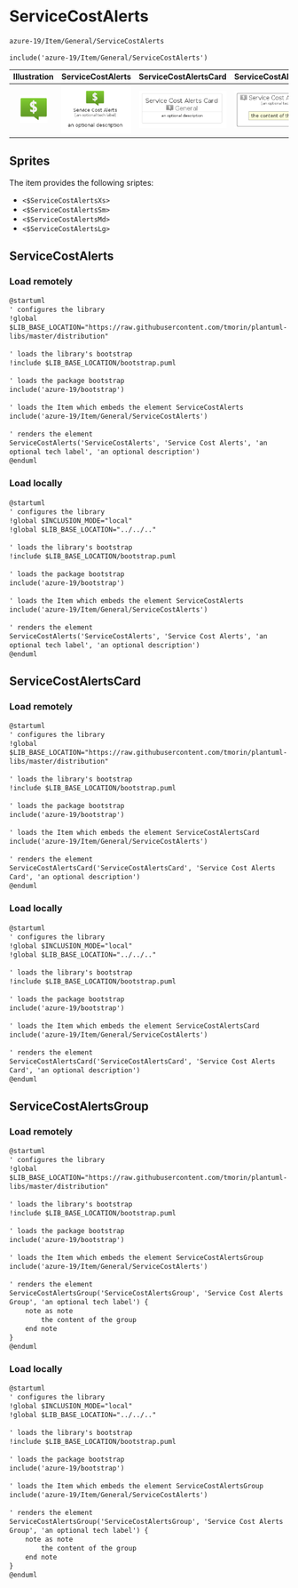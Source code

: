 # ServiceCostAlerts


```text
azure-19/Item/General/ServiceCostAlerts
```

```text
include('azure-19/Item/General/ServiceCostAlerts')
```



| Illustration | ServiceCostAlerts | ServiceCostAlertsCard | ServiceCostAlertsGroup |
| :---: | :---: | :---: | :---: |
| ![illustration for Illustration](../../../azure-19/Item/General/ServiceCostAlerts.png) | ![illustration for ServiceCostAlerts](../../../azure-19/Item/General/ServiceCostAlerts.Local.png) | ![illustration for ServiceCostAlertsCard](../../../azure-19/Item/General/ServiceCostAlertsCard.Local.png) | ![illustration for ServiceCostAlertsGroup](../../../azure-19/Item/General/ServiceCostAlertsGroup.Local.png) |



## Sprites
The item provides the following sriptes:

- `<$ServiceCostAlertsXs>`
- `<$ServiceCostAlertsSm>`
- `<$ServiceCostAlertsMd>`
- `<$ServiceCostAlertsLg>`





## ServiceCostAlerts

### Load remotely
```plantuml
@startuml
' configures the library
!global $LIB_BASE_LOCATION="https://raw.githubusercontent.com/tmorin/plantuml-libs/master/distribution"

' loads the library's bootstrap
!include $LIB_BASE_LOCATION/bootstrap.puml

' loads the package bootstrap
include('azure-19/bootstrap')

' loads the Item which embeds the element ServiceCostAlerts
include('azure-19/Item/General/ServiceCostAlerts')

' renders the element
ServiceCostAlerts('ServiceCostAlerts', 'Service Cost Alerts', 'an optional tech label', 'an optional description')
@enduml
```

### Load locally
```plantuml
@startuml
' configures the library
!global $INCLUSION_MODE="local"
!global $LIB_BASE_LOCATION="../../.."

' loads the library's bootstrap
!include $LIB_BASE_LOCATION/bootstrap.puml

' loads the package bootstrap
include('azure-19/bootstrap')

' loads the Item which embeds the element ServiceCostAlerts
include('azure-19/Item/General/ServiceCostAlerts')

' renders the element
ServiceCostAlerts('ServiceCostAlerts', 'Service Cost Alerts', 'an optional tech label', 'an optional description')
@enduml
```

## ServiceCostAlertsCard

### Load remotely
```plantuml
@startuml
' configures the library
!global $LIB_BASE_LOCATION="https://raw.githubusercontent.com/tmorin/plantuml-libs/master/distribution"

' loads the library's bootstrap
!include $LIB_BASE_LOCATION/bootstrap.puml

' loads the package bootstrap
include('azure-19/bootstrap')

' loads the Item which embeds the element ServiceCostAlertsCard
include('azure-19/Item/General/ServiceCostAlerts')

' renders the element
ServiceCostAlertsCard('ServiceCostAlertsCard', 'Service Cost Alerts Card', 'an optional description')
@enduml
```

### Load locally
```plantuml
@startuml
' configures the library
!global $INCLUSION_MODE="local"
!global $LIB_BASE_LOCATION="../../.."

' loads the library's bootstrap
!include $LIB_BASE_LOCATION/bootstrap.puml

' loads the package bootstrap
include('azure-19/bootstrap')

' loads the Item which embeds the element ServiceCostAlertsCard
include('azure-19/Item/General/ServiceCostAlerts')

' renders the element
ServiceCostAlertsCard('ServiceCostAlertsCard', 'Service Cost Alerts Card', 'an optional description')
@enduml
```

## ServiceCostAlertsGroup

### Load remotely
```plantuml
@startuml
' configures the library
!global $LIB_BASE_LOCATION="https://raw.githubusercontent.com/tmorin/plantuml-libs/master/distribution"

' loads the library's bootstrap
!include $LIB_BASE_LOCATION/bootstrap.puml

' loads the package bootstrap
include('azure-19/bootstrap')

' loads the Item which embeds the element ServiceCostAlertsGroup
include('azure-19/Item/General/ServiceCostAlerts')

' renders the element
ServiceCostAlertsGroup('ServiceCostAlertsGroup', 'Service Cost Alerts Group', 'an optional tech label') {
    note as note
        the content of the group
    end note
}
@enduml
```

### Load locally
```plantuml
@startuml
' configures the library
!global $INCLUSION_MODE="local"
!global $LIB_BASE_LOCATION="../../.."

' loads the library's bootstrap
!include $LIB_BASE_LOCATION/bootstrap.puml

' loads the package bootstrap
include('azure-19/bootstrap')

' loads the Item which embeds the element ServiceCostAlertsGroup
include('azure-19/Item/General/ServiceCostAlerts')

' renders the element
ServiceCostAlertsGroup('ServiceCostAlertsGroup', 'Service Cost Alerts Group', 'an optional tech label') {
    note as note
        the content of the group
    end note
}
@enduml
```

